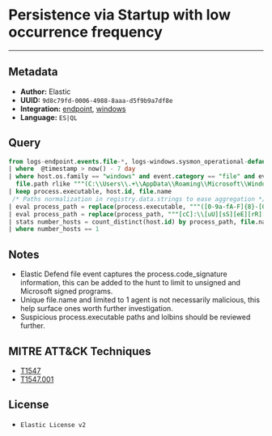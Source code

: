# Persistence via Startup with low occurrence frequency

---

## Metadata

- **Author:** Elastic
- **UUID:** `9d8c79fd-0006-4988-8aaa-d5f9b9a7df8e`
- **Integration:** [endpoint](https://docs.elastic.co/integrations/endpoint), [windows](https://docs.elastic.co/integrations/windows)
- **Language:** `ES|QL`

## Query

```sql
from logs-endpoint.events.file-*, logs-windows.sysmon_operational-default-*
| where  @timestamp > now() - 7 day
| where host.os.family == "windows" and event.category == "file" and event.action in ("creation", "FileCreate") and 
  file.path rlike """(C:\\Users\\.+\\AppData\\Roaming\\Microsoft\\Windows\\Start Menu\\Programs\\Startup\\.+*|C:\\ProgramData\\Microsoft\\Windows\\Start Menu\\Programs\\StartUp\\.+)"""
| keep process.executable, host.id, file.name
 /* Paths normalization in registry.data.strings to ease aggregation */
| eval process_path = replace(process.executable, """([0-9a-fA-F]{8}-[0-9a-fA-F]{4}-[0-9a-fA-F]{4}-[0-9a-fA-F]{4}-[0-9a-fA-F]{12}|ns[a-z][A-Z0-9]{3,4}\.tmp|DX[A-Z0-9]{3,4}\.tmp|7z[A-Z0-9]{3,5}\.tmp|[0-9\.\-\_]{3,})""", "")
| eval process_path = replace(process_path, """[cC]:\\[uU][sS][eE][rR][sS]\\[a-zA-Z0-9\.\-\_\$~ ]+\\""", "C:\\\\users\\\\user\\\\")
| stats number_hosts = count_distinct(host.id) by process_path, file.name
| where number_hosts == 1
```

## Notes

- Elastic Defend file event captures the process.code_signature information, this can be added to the hunt to limit to unsigned and Microsoft signed programs.
- Unique file.name and limited to 1 agent is not necessarily malicious, this help surface ones worth further investigation.
- Suspicious process.executable paths and lolbins should be reviewed further.
## MITRE ATT&CK Techniques

- [T1547](https://attack.mitre.org/techniques/T1547)
- [T1547.001](https://attack.mitre.org/techniques/T1547/001)

## License

- `Elastic License v2`
